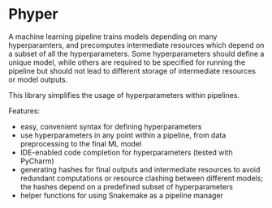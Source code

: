 # Phyper
A machine learning pipeline trains models depending on many hyperparamters, and precomputes intermediate resources which depend on a subset of all the hyperparameters. Some hyperparameters should define a unique model, while others are required to be specified for running the pipeline but should not lead to different storage of intermediate resources or model outputs. 

This library simplifies the usage of hyperparameters within pipelines.

Features:
* easy, convenient syntax for defining hyperparameters
* use hyperparameters in any point within a pipeline, from data preprocessing to the final ML model
* IDE-enabled code completion for hyperparameters (tested with PyCharm)
* generating hashes for final outputs and intermediate resources to avoid redundant computations or resource clashing between different models; the hashes depend on a predefined subset of hyperparameters
* helper functions for using Snakemake as a pipeline manager
